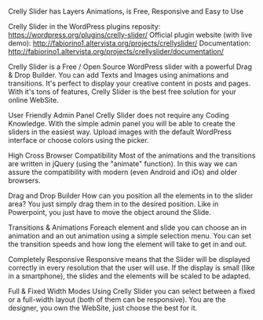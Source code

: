Crelly Slider has Layers Animations, is Free, Responsive and Easy to Use

Crelly Slider in the WordPress plugins reposity: https://wordpress.org/plugins/crelly-slider/
Official plugin website (with live demo): http://fabiorino1.altervista.org/projects/crellyslider/
Documentation: http://fabiorino1.altervista.org/projects/crellyslider/documentation/

Crelly Slider is a Free / Open Source WordPress slider with a powerful Drag & Drop Builder. You can add Texts and Images using animations and transitions. It's perfect to display your creative content in posts and pages. With it's tons of features, Crelly Slider is the best free solution for your online WebSite. 

User Friendly Admin Panel
Crelly Slider does not require any Coding Knowledge. With the simple admin panel you will be able to create the sliders in the easiest way. Upload images with the default WordPress interface or choose colors using the picker.

High Cross Browser Compatibility
Most of the animations and the transitions are written in jQuery (using the "animate" function). In this way we can assure the compatibility with modern (even Android and iOs) and older browsers.

Drag and Drop Builder
How can you position all the elements in to the slider area? You just simply drag them in to the desired position. Like in Powerpoint, you just have to move the object around the Slide.

Transitions & Animations
Foreach element and slide you can choose an in animation and an out animation using a simple selection menu. You can set the transition speeds and how long the element will take to get in and out.

Completely Responsive
Responsive means that the Slider will be displayed correctly in every resolution that the user will use. If the display is small (like in a smartphone), the slides and the elements will be scaled to be adapted.

Full & Fixed Width Modes
Using Crelly Slider you can select between a fixed or a full-width layout (both of them can be responsive). You are the designer, you own the WebSite, just choose the best for it.
